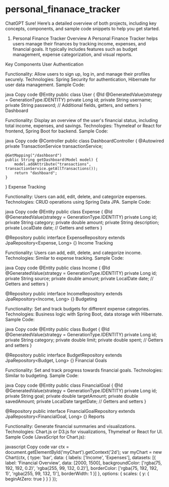# personal_finanace_tracker
ChatGPT
Sure! Here’s a detailed overview of both projects, including key concepts, components, and sample code snippets to help you get started.

1. Personal Finance Tracker
Overview
A Personal Finance Tracker helps users manage their finances by tracking income, expenses, and financial goals. It typically includes features such as budget management, expense categorization, and visual reports.

Key Components
User Authentication

Functionality: Allow users to sign up, log in, and manage their profiles securely.
Technologies: Spring Security for authentication, Hibernate for user data management.
Sample Code:

java
Copy code
@Entity
public class User {
    @Id
    @GeneratedValue(strategy = GenerationType.IDENTITY)
    private Long id;
    private String username;
    private String password;
    // Additional fields, getters, and setters
}
Dashboard

Functionality: Display an overview of the user's financial status, including total income, expenses, and savings.
Technologies: Thymeleaf or React for frontend, Spring Boot for backend.
Sample Code:

java
Copy code
@Controller
public class DashboardController {
    @Autowired
    private TransactionService transactionService;
    
    @GetMapping("/dashboard")
    public String getDashboard(Model model) {
        model.addAttribute("transactions", transactionService.getAllTransactions());
        return "dashboard";
    }
}
Expense Tracking

Functionality: Users can add, edit, delete, and categorize expenses.
Technologies: CRUD operations using Spring Data JPA.
Sample Code:

java
Copy code
@Entity
public class Expense {
    @Id
    @GeneratedValue(strategy = GenerationType.IDENTITY)
    private Long id;
    private String category;
    private double amount;
    private String description;
    private LocalDate date;
    // Getters and setters
}

@Repository
public interface ExpenseRepository extends JpaRepository<Expense, Long> {}
Income Tracking

Functionality: Users can add, edit, delete, and categorize income.
Technologies: Similar to expense tracking.
Sample Code:

java
Copy code
@Entity
public class Income {
    @Id
    @GeneratedValue(strategy = GenerationType.IDENTITY)
    private Long id;
    private String source;
    private double amount;
    private LocalDate date;
    // Getters and setters
}

@Repository
public interface IncomeRepository extends JpaRepository<Income, Long> {}
Budgeting

Functionality: Set and track budgets for different expense categories.
Technologies: Business logic with Spring Boot, data storage with Hibernate.
Sample Code:

java
Copy code
@Entity
public class Budget {
    @Id
    @GeneratedValue(strategy = GenerationType.IDENTITY)
    private Long id;
    private String category;
    private double limit;
    private double spent;
    // Getters and setters
}

@Repository
public interface BudgetRepository extends JpaRepository<Budget, Long> {}
Financial Goals

Functionality: Set and track progress towards financial goals.
Technologies: Similar to budgeting.
Sample Code:

java
Copy code
@Entity
public class FinancialGoal {
    @Id
    @GeneratedValue(strategy = GenerationType.IDENTITY)
    private Long id;
    private String goal;
    private double targetAmount;
    private double savedAmount;
    private LocalDate targetDate;
    // Getters and setters
}

@Repository
public interface FinancialGoalRepository extends JpaRepository<FinancialGoal, Long> {}
Reports

Functionality: Generate financial summaries and visualizations.
Technologies: Chart.js or D3.js for visualizations, Thymeleaf or React for UI.
Sample Code (JavaScript for Chart.js):

javascript
Copy code
var ctx = document.getElementById('myChart').getContext('2d');
var myChart = new Chart(ctx, {
    type: 'bar',
    data: {
        labels: ['Income', 'Expenses'],
        datasets: [{
            label: 'Financial Overview',
            data: [2000, 1500],
            backgroundColor: ['rgba(75, 192, 192, 0.2)', 'rgba(255, 99, 132, 0.2)'],
            borderColor: ['rgba(75, 192, 192, 1)', 'rgba(255, 99, 132, 1)'],
            borderWidth: 1
        }]
    },
    options: {
        scales: {
            y: {
                beginAtZero: true
            }
        }
    }
});
